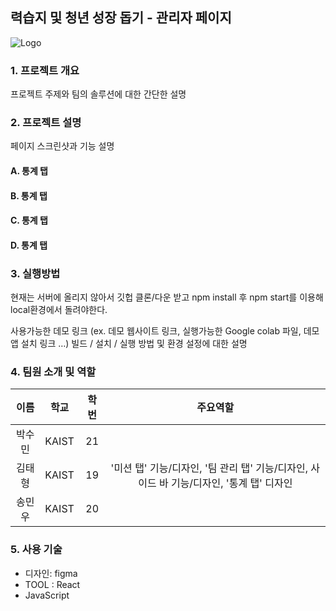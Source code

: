 ## 력습지 및 청년 성장 돕기 - 관리자 페이지
![Logo](https://github.com/tylerkim1/RYUK_Manage/assets/61447161/4b8385b5-a162-4518-87f5-06dec6465f76)
### 1. 프로젝트 개요
프로젝트 주제와 팀의 솔루션에 대한 간단한 설명


### 2. 프로젝트 설명
페이지 스크린샷과 기능 설명
#### A. 통계 탭
#### B. 통계 탭
#### C. 통계 탭
#### D. 통계 탭


### 3. 실행방법
현재는 서버에 올리지 않아서 깃헙 클론/다운 받고 npm install 후 npm start를 이용해 local환경에서 돌려야한다.

사용가능한 데모 링크 (ex. 데모 웹사이트 링크, 실행가능한 Google colab 파일, 데모 앱 설치 링크 …)
빌드 / 설치 / 실행 방법 및 환경 설정에 대한 설명


### 4. 팀원 소개 및 역할

|이름|학교|학번|주요역할|
|:------:|:-----:|:-----:|:-----:|
|박수민|KAIST|21||
|김태형|KAIST|19|'미션 탭' 기능/디자인, '팀 관리 탭' 기능/디자인, 사이드 바 기능/디자인, '통계 탭' 디자인|
|송민우|KAIST|20||


### 5. 사용 기술
- 디자인: figma
- TOOL : React
- JavaScript

